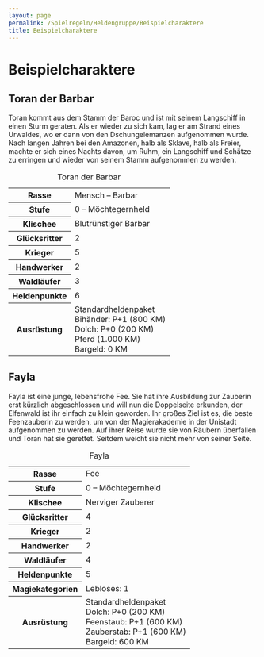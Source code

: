 ```yaml
---
layout: page
permalink: /Spielregeln/Heldengruppe/Beispielcharaktere
title: Beispielcharaktere
---
```


# Beispielcharaktere

## Toran der Barbar

Toran kommt aus dem Stamm der Baroc und ist mit seinem Langschiff in einen Sturm geraten. Als er wieder zu sich kam, lag er am Strand eines Urwaldes, wo er dann von den Dschungelemanzen aufgenommen wurde. Nach langen Jahren bei den Amazonen, halb als Sklave, halb als Freier, machte er sich eines Nachts davon, um Ruhm, ein Langschiff und Schätze zu erringen und wieder von seinem Stamm aufgenommen zu werden.

<table>
<caption>Toran der Barbar</caption>
<tbody>
<tr><th>Rasse</th><td>Mensch &ndash; Barbar</td></tr>
<tr><th>Stufe</th><td>0 &ndash; Möchtegernheld</td></tr>
<tr><th>Klischee</th><td>Blutrünstiger Barbar</td></tr>
<tr><th>Glücksritter</th><td>2</td></tr>
<tr><th>Krieger</th><td>5</td></tr>
<tr><th>Handwerker</th><td>2</td></tr>
<tr><th>Waldläufer</th><td>3</td></tr>
<tr><th>Heldenpunkte</th><td>6</td></tr>
<tr><th>Ausrüstung</th><td>Standardheldenpaket<br/>
Bihänder: P+1 (800 KM)<br/>
Dolch: P+0 (200 KM)<br/>
Pferd (1.000 KM)<br/>
Bargeld: 0 KM</td></tr>
</tbody>
</table>

## Fayla

Fayla ist eine junge, lebensfrohe Fee. Sie hat ihre Ausbildung zur Zauberin erst kürzlich abgeschlossen und will nun die Doppelseite erkunden, der Elfenwald ist ihr einfach zu klein geworden. Ihr großes Ziel ist es, die beste Feenzauberin zu werden, um von der Magierakademie in der Unistadt aufgenommen zu werden. Auf ihrer Reise wurde sie von Räubern überfallen und Toran hat sie gerettet. Seitdem weicht sie nicht mehr von seiner Seite.

<table>
<caption>Fayla</caption>
<tbody>
<tr><th>Rasse</th><td>Fee</td></tr>
<tr><th>Stufe</th><td>0 &ndash; Möchtegernheld</td></tr>
<tr><th>Klischee</th><td>Nerviger Zauberer</td></tr>
<tr><th>Glücksritter</th><td>4</td></tr>
<tr><th>Krieger</th><td>2</td></tr>
<tr><th>Handwerker</th><td>2</td></tr>
<tr><th>Waldläufer</th><td>4</td></tr>
<tr><th>Heldenpunkte</th><td>5</td></tr>
<tr><th>Magiekategorien</th><td>Lebloses: 1</td></tr>
<tr><th>Ausrüstung</th><td>Standardheldenpaket<br/>
Dolch: P+0 (200 KM)<br/>
Feenstaub: P+1 (600 KM)<br/>
Zauberstab: P+1 (600 KM)<br/>
Bargeld: 600 KM</td></tr>
</tbody>
</table>
